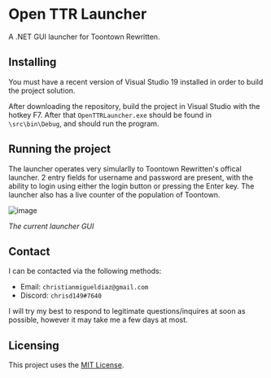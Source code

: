 # Open TTR Launcher
A .NET GUI launcher for Toontown Rewritten.

## Installing
You must have a recent version of Visual Studio 19 installed in order to build the project solution.  

After downloading the repository, build the project in Visual Studio with the hotkey F7.  After that `OpenTTRLauncher.exe` should be found in `\src\bin\Debug`, and should run the program.

## Running the project
The launcher operates very simularlly to Toontown Rewritten's offical launcher.  2 entry fields for username and password are present, with the ability to login using either the login button or pressing the Enter key.  The launcher also has a live counter of the population of Toontown.

![image](https://user-images.githubusercontent.com/48182689/109400980-e8189300-7919-11eb-9e29-84b6935cdfad.png "The launcher")

*The current launcher GUI*

## Contact
I can be contacted via the following methods:
* Email: `christianmigueldiaz@gmail.com`
* Discord: `chrisd149#7640`

I will try my best to respond to legitimate questions/inquires at soon as possible, however it may take me a few days at 
most.

## Licensing
This project uses the [MIT License](LICENSE.md).
